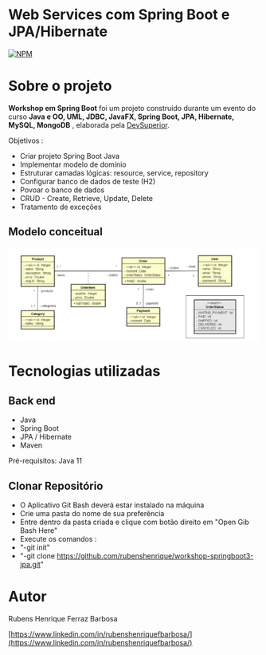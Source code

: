# Web Services com Spring Boot e JPA/Hibernate

[![NPM](https://img.shields.io/npm/l/react)](https://github.com/rubenshenrique/workshop-springboot3-jpa/blob/main/LICENSE) 

# Sobre o projeto

**Workshop em Spring Boot** foi um projeto construído durante um evento do curso **Java e OO, UML, JDBC, JavaFX, Spring Boot, JPA, Hibernate, MySQL, MongoDB** , elaborada pela [DevSuperior](https://devsuperior.com "Site da DevSuperior").

Objetivos : 

- Criar projeto Spring Boot Java
- Implementar modelo de domínio
- Estruturar camadas lógicas: resource, service, repository
- Configurar banco de dados de teste (H2)
- Povoar o banco de dados
- CRUD - Create, Retrieve, Update, Delete
- Tratamento de exceções


## Modelo conceitual

![Modelo Conceitual](https://github.com/rubenshenrique/workshop-springboot3-jpa/blob/main/modelo%20conceitual.png?raw=true)

# Tecnologias utilizadas

## Back end
- Java
- Spring Boot
- JPA / Hibernate
- Maven

Pré-requisitos: Java 11

## Clonar Repositório
- O Aplicativo Git Bash deverá estar instalado na máquina
- Crie uma pasta do nome de sua preferência
- Entre dentro da pasta criada e clique com botão direito em "Open Gib Bash Here"
- Execute os comandos :
- "-git init"
- "-git clone https://github.com/rubenshenrique/workshop-springboot3-jpa.git"


# Autor

Rubens Henrique Ferraz Barbosa  

[https://www.linkedin.com/in/rubenshenriquefbarbosa/](https://www.linkedin.com/in/rubenshenriquefbarbosa/)
